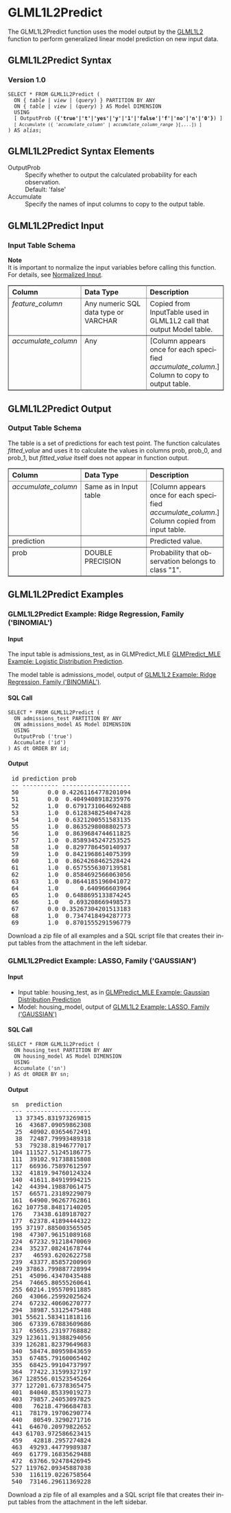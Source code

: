 <html><head></head><body><div class="nested0" aria-labelledby="ariaid-title1" topicindex="1" topicid="trn1518542850144" id="trn1518542850144"><h1 class="title topictitle1" id="ariaid-title1">GLML1L2Predict</h1><div class="body conbody">
<p class="p">The GLML1L2Predict function uses the model output by the <a href="mxy1558472465230.md#fgw1518542561108">GLML1L2</a> function to perform generalized linear model prediction on new input data.</p></div><div class="topic reference nested1" aria-labelledby="ariaid-title2" topicindex="2" topicid="rmy1518542929023" xml:lang="en-us" lang="en-us" id="rmy1518542929023">
<h2 class="title topictitle2" id="ariaid-title2">GLML1L2Predict Syntax</h2><div class="body refbody"><div class="section" id="rmy1518542929023__section_N10026_N10023_N10001">
<h3 class="title sectiontitle">Version 1.0</h3><pre class="pre codeblock" xml:space="preserve"><code>SELECT * FROM GLML1L2Predict (
  <span>ON { <var class="keyword varname">table</var> | <var class="keyword varname">view</var> | (<var class="keyword varname">query</var>) }</span> PARTITION BY ANY
  <span>ON { <var class="keyword varname">table</var> | <var class="keyword varname">view</var> | (<var class="keyword varname">query</var>) }</span> AS Model DIMENSION
  USING
  [ OutputProb (<span><b>{'true'|'t'|'yes'|'y'|'1'|'false'|'f'|'no'|'n'|'0'}</b></span>) ]
  <code class="ph codeph">[ Accumulate ({ '<var class="keyword varname">accumulate_column</var>' | <var class="keyword varname">accumulate_column_range</var> }[,...]) ]</code>
) AS <var class="keyword varname">alias</var>;</code></pre></div></div></div><div class="topic reference nested1" aria-labelledby="ariaid-title3" topicindex="3" topicid="veh1518542964825" xml:lang="en-us" lang="en-us" id="veh1518542964825">
<h2 class="title topictitle2" id="ariaid-title3">GLML1L2Predict Syntax Elements</h2><div class="body refbody"><div class="section" id="veh1518542964825__section_N10011_N1000E_N10001"><dl class="dl parml"><dt class="dt pt dlterm">OutputProb</dt><dd class="dd pd">Specify whether to output the calculated probability for each observation.</dd><dd class="dd pd ddexpand">Default: 'false'</dd><dt class="dt pt dlterm">Accumulate</dt><dd class="dd pd">Specify the names of input columns to copy to the output table.</dd></dl></div></div></div><div class="topic reference nested1" aria-labelledby="ariaid-title4" topicindex="4" topicid="ekw1518542987316" xml:lang="en-us" lang="en-us" id="ekw1518542987316">
<h2 class="title topictitle2" id="ariaid-title4">GLML1L2Predict Input</h2><div class="body refbody"><div class="section" id="ekw1518542987316__section_N10011_N1000E_N10001">
<h3 class="title sectiontitle">Input Table Schema</h3><div class="note note" id="ekw1518542987316__note_N10068_N10024_N10001"><span><b>Note</b></span><div class="notebody">It is important to normalize the input variables before calling this function. For details, see <a href="qnw1570800778984.md">Normalized Input</a>.</div></div><div class="tablenoborder"><table cellpadding="4" cellspacing="0" summary="" id="ekw1518542987316__table_wf1_sw4_xcb" class="table" frame="border" border="1" rules="all"><div class="caption"></div><colgroup span="1"><col style="width:33.33333333333333%" span="1"></col><col style="width:33.33333333333333%" span="1"></col><col style="width:33.33333333333333%" span="1"></col></colgroup><thead class="thead" style="text-align:left;"><tr class="row"><th class="entry cellrowborder" style="vertical-align:top;" id="d84324e171" rowspan="1" colspan="1">Column</th><th class="entry cellrowborder" style="vertical-align:top;" id="d84324e173" rowspan="1" colspan="1">Data Type</th><th class="entry cellrowborder" style="vertical-align:top;" id="d84324e175" rowspan="1" colspan="1">Description</th></tr></thead><tbody class="tbody"><tr class="row"><td class="entry cellrowborder" style="vertical-align:top;" headers="d84324e171" rowspan="1" colspan="1"><var class="keyword varname">feature_column</var></td><td class="entry cellrowborder" style="vertical-align:top;" headers="d84324e173" rowspan="1" colspan="1"><span>Any numeric SQL data type</span> or VARCHAR</td><td class="entry cellrowborder" style="vertical-align:top;" headers="d84324e175" rowspan="1" colspan="1">Copied from InputTable used in GLML1L2 call that output Model table.</td></tr><tr class="row"><td class="entry cellrowborder" style="vertical-align:top;" headers="d84324e171" rowspan="1" colspan="1"><var class="keyword varname">accumulate_column</var></td><td class="entry cellrowborder" style="vertical-align:top;" headers="d84324e173" rowspan="1" colspan="1">Any</td><td class="entry cellrowborder" style="vertical-align:top;" headers="d84324e175" rowspan="1" colspan="1">[Column appears once for each specified <var class="keyword varname">accumulate_column</var>.] <span>Column to copy to output table.</span></td></tr></tbody></table></div></div></div></div><div class="topic reference nested1" aria-labelledby="ariaid-title5" topicindex="5" topicid="cgj1518543006894" xml:lang="en-us" lang="en-us" id="cgj1518543006894">
<h2 class="title topictitle2" id="ariaid-title5">GLML1L2Predict Output</h2><div class="body refbody"><div class="section" id="cgj1518543006894__section_N10011_N1000E_N10001">
<h3 class="title sectiontitle">Output Table Schema</h3>
<p class="p">The table is a set of predictions for each test point. The function calculates <var class="keyword varname">fitted_value</var> and uses it to calculate the values in columns prob, prob_0, and prob_1, but <var class="keyword varname">fitted_value</var> itself does not appear in function output.</p><div class="tablenoborder"><table cellpadding="4" cellspacing="0" summary="" id="cgj1518543006894__table_xv3_1y4_xcb" class="table" frame="border" border="1" rules="all"><div class="caption"></div><colgroup span="1"><col style="width:33.33333333333333%" span="1"></col><col style="width:33.33333333333333%" span="1"></col><col style="width:33.33333333333333%" span="1"></col></colgroup><thead class="thead" style="text-align:left;"><tr class="row"><th class="entry cellrowborder" style="vertical-align:top;" id="d84324e234" rowspan="1" colspan="1">Column</th><th class="entry cellrowborder" style="vertical-align:top;" id="d84324e236" rowspan="1" colspan="1">Data Type</th><th class="entry cellrowborder" style="vertical-align:top;" id="d84324e238" rowspan="1" colspan="1">Description</th></tr></thead><tbody class="tbody"><tr class="row"><td class="entry cellrowborder" style="vertical-align:top;" headers="d84324e234" rowspan="1" colspan="1"><var class="keyword varname">accumulate_column</var></td><td class="entry cellrowborder" style="vertical-align:top;" headers="d84324e236" rowspan="1" colspan="1"><span>Same as in Input table</span></td><td class="entry cellrowborder" style="vertical-align:top;" headers="d84324e238" rowspan="1" colspan="1">[Column appears once for each specified <var class="keyword varname">accumulate_column</var>.] <span>Column copied from input table.</span></td></tr><tr class="row"><td class="entry cellrowborder" style="vertical-align:top;" headers="d84324e234" rowspan="1" colspan="1">prediction</td><td class="entry cellrowborder" style="vertical-align:top;" headers="d84324e236" rowspan="1" colspan="1"> </td><td class="entry cellrowborder" style="vertical-align:top;" headers="d84324e238" rowspan="1" colspan="1">Predicted value.</td></tr><tr class="row"><td class="entry cellrowborder" style="vertical-align:top;" headers="d84324e234" rowspan="1" colspan="1">prob</td><td class="entry cellrowborder" style="vertical-align:top;" headers="d84324e236" rowspan="1" colspan="1">DOUBLE PRECISION</td><td class="entry cellrowborder" style="vertical-align:top;" headers="d84324e238" rowspan="1" colspan="1">Probability that observation belongs to class "1".</td></tr></tbody></table></div></div></div></div><div class="topic concept nested1" aria-labelledby="ariaid-title6" topicindex="6" topicid="nrd1518543030274" xml:lang="en-us" lang="en-us" id="nrd1518543030274">
<h2 class="title topictitle2" id="ariaid-title6">GLML1L2Predict Examples</h2><div class="topic reference nested2" aria-labelledby="ariaid-title7" topicindex="7" topicid="rnu1518543051742" xml:lang="en-us" lang="en-us" id="rnu1518543051742">
<h3 class="title topictitle3" id="ariaid-title7">GLML1L2Predict Example: Ridge Regression, Family ('BINOMIAL')</h3><div class="body refbody"><div class="section" id="rnu1518543051742__section_N10011_N1000E_N10001">
<h4 class="title sectiontitle">Input</h4>
<p class="p">The input table is admissions_test, as in GLMPredict_MLE <a href="rgh1541529239182.md#zdo1531854877073">GLMPredict_MLE Example: Logistic Distribution Prediction</a>.</p>
<p class="p">The model table is admissions_model, output of <a href="mxy1558472465230.md#ysp1518542563327">GLML1L2 Example: Ridge Regression, Family ('BINOMIAL')</a>.</p></div><div class="section" id="rnu1518543051742__section_zlw_ymp_xcb">
<h4 class="title sectiontitle">SQL Call</h4><pre class="pre codeblock" xml:space="preserve"><code>SELECT * FROM GLML1L2Predict (
  ON admissions_test PARTITION BY ANY
  ON admissions_model AS Model DIMENSION
  USING
  OutputProb ('true')
  Accumulate ('id')
) AS dt ORDER BY id;
</code></pre></div><div class="section" id="rnu1518543051742__section_o5h_zmp_xcb">
<h4 class="title sectiontitle">Output</h4><pre class="pre screen" xml:space="preserve"> id prediction prob                
 -- ---------- ------------------- 
 50        0.0 0.42261164778201094
 51        0.0  0.4049408918235976
 52        1.0  0.6791731064692488
 53        1.0  0.6128348254047428
 54        1.0  0.6321200551583135
 55        1.0  0.8635298008802573
 56        1.0  0.8639684744611825
 57        1.0  0.8589345247253525
 58        1.0  0.8297786450140937
 59        1.0  0.8421968614075399
 60        1.0  0.8624268462528424
 61        1.0  0.6575556307139581
 62        1.0  0.8584692566063056
 63        1.0  0.8644185196041072
 64        1.0      0.640966603964
 65        1.0  0.6488695133874245
 66        1.0   0.693208669498573
 67        0.0 0.35267304201513183
 68        1.0  0.7347418494287773
 69        1.0  0.8701555291596779</pre>
<p class="p">Download a zip file of all examples and a SQL script file that creates their input tables from the attachment in the left sidebar.</p></div></div></div><div class="topic reference nested2" aria-labelledby="ariaid-title8" topicindex="8" topicid="jwa1518543085962" xml:lang="en-us" lang="en-us" id="jwa1518543085962">
<h3 class="title topictitle3" id="ariaid-title8">GLML1L2Predict Example: LASSO, Family ('GAUSSIAN')</h3><div class="body refbody"><div class="section" id="jwa1518543085962__section_N10011_N1000E_N10001">
<h4 class="title sectiontitle">Input</h4>
<ul class="ul" id="jwa1518543085962__ul_hpq_ljn_wfb">
<li class="li">Input table: housing_test, as in <a href="rgh1541529239182.md#zto1524170536880">GLMPredict_MLE Example: Gaussian Distribution Prediction</a></li>
<li class="li">Model:  housing_model, output of <a href="mxy1558472465230.md#vxx1519069519876">GLML1L2 Example: LASSO, Family ('GAUSSIAN')</a></li></ul></div><div class="section" id="jwa1518543085962__section_gv3_q4p_xcb">
<h4 class="title sectiontitle">SQL Call</h4><pre class="pre codeblock" xml:space="preserve"><code>SELECT * FROM GLML1L2Predict (
  ON housing_test PARTITION BY ANY
  ON housing_model AS Model DIMENSION
  USING
  Accumulate ('sn')
) AS dt ORDER BY sn;
</code></pre></div><div class="section" id="jwa1518543085962__section_myq_q4p_xcb">
<h4 class="title sectiontitle">Output</h4><pre class="pre screen" xml:space="preserve"> sn  prediction         
 --- ------------------ 
  13 37345.831973269815
  16  43687.09059862308
  25  40902.03654672491
  38  72487.79993489318
  53  79238.81946777017
 104 111527.51245186775
 111  39102.91738815808
 117  66936.75897612597
 132  41819.94760124324
 140  41611.84919994215
 142  44394.19887061475
 157  66571.23189229079
 161  64900.96267762861
 162 107758.84817140205
 176   73438.6189187027
 177  62378.41894444322
 195 37197.885003565505
 198  47307.96151089168
 224  67232.91218470069
 234  35237.08241678744
 237   46593.6202622758
 239  43377.85857200969
 249 37863.799887728994
 251  45096.43470435488
 254  74665.80555260641
 255 60214.195570911885
 260  43066.25992025624
 274  67232.40606270777
 294  38987.53125475488
 301 55621.583411818116
 306  67339.67883609686
 317  65655.23197768882
 329 123611.91388294056
 339 126281.82379649683
 340  58474.80959843659
 353  67485.79160065402
 355  68425.99104737997
 364  77422.31599327197
 367 128556.01523545264
 377 127201.67378365475
 401  84040.85339019273
 403  79857.24053097825
 408   76218.4796684783
 411  78179.19706290774
 440   80549.3290271716
 441  64670.20979822652
 443 61703.972586623415
 459   42818.2957274824
 463  49293.44779989387
 469  61779.16835629488
 472  63766.92478426945
 527 119762.09345887038
 530  116119.0226758564
 540  73146.29611369228</pre>
<p class="p">Download a zip file of all examples and a SQL script file that creates their input tables from the attachment in the left sidebar.</p></div></div></div></div></div></body></html>
